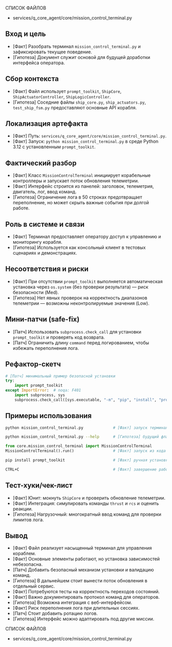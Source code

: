 СПИСОК ФАЙЛОВ
- services/q_core_agent/core/mission_control_terminal.py

## Вход и цель
- [Факт] Разобрать терминал `mission_control_terminal.py` и зафиксировать текущее поведение.
- [Гипотеза] Документ служит основой для будущей доработки интерфейса оператора.

## Сбор контекста
- [Факт] Файл использует `prompt_toolkit`, `ShipCore`, `ShipActuatorController`, `ShipLogicController`.
- [Гипотеза] Соседние файлы `ship_core.py`, `ship_actuators.py`, `test_ship_fsm.py` предоставляют основные API корабля.

## Локализация артефакта
- [Факт] Путь: `services/q_core_agent/core/mission_control_terminal.py`.
- [Факт] Запуск: `python mission_control_terminal.py` в среде Python 3.12 с установленным `prompt_toolkit`.

## Фактический разбор
- [Факт] Класс `MissionControlTerminal` инициирует корабельные контроллеры и запускает поток обновления телеметрии.
- [Факт] Интерфейс строится из панелей: заголовок, телеметрия, двигатель, лог, ввод команд.
- [Гипотеза] Ограничение лога в 50 строках предотвращает переполнение, но может скрыть важные события при долгой работе.

## Роль в системе и связи
- [Факт] Терминал предоставляет оператору доступ к управлению и мониторингу корабля.
- [Гипотеза] Используется как консольный клиент в тестовых сценариях и демонстрациях.

## Несоответствия и риски
- [Факт] При отсутствии `prompt_toolkit` выполняется автоматическая установка через `os.system` (без проверки результата) — риск безопасности (Med).
- [Гипотеза] Нет явных проверок на корректность диапазонов телеметрии — возможны неконтролируемые значения (Low).

## Мини-патчи (safe-fix)
- [Патч] Использовать `subprocess.check_call` для установки `prompt_toolkit` и проверять код возврата.
- [Патч] Ограничить длину `command` перед логированием, чтобы избежать переполнения лога.

## Рефактор-скетч
```python
# [Патч] минимальный пример безопасной установки
try:
    import prompt_toolkit
except ImportError:  # noqa: F401
    import subprocess, sys
    subprocess.check_call([sys.executable, "-m", "pip", "install", "prompt_toolkit"])
```

## Примеры использования
```bash
python mission_control_terminal.py             # [Факт] запуск терминала
```
```bash
python mission_control_terminal.py --help      # [Гипотеза] будущий флаг помощи
```
```python
from core.mission_control_terminal import MissionControlTerminal
MissionControlTerminal().run()                 # [Факт] запуск из кода
```
```bash
pip install prompt_toolkit                     # [Факт] ручная установка зависимостей
```
```bash
CTRL+C                                         # [Факт] завершение работы
```

## Тест-хуки/чек-лист
- [Факт] Юнит: мокнуть `ShipCore` и проверить обновление телеметрии.
- [Факт] Интеграция: симулировать команды `thrust` и `rcs` и оценить реакции.
- [Гипотеза] Нагрузочный: многократный ввод команд для проверки лимитов лога.

## Вывод
- [Факт] Файл реализует насыщенный терминал для управления кораблем.
- [Факт] Основные элементы работают, но установка зависимостей небезопасна.
- [Патч] Добавить безопасный механизм установки и валидацию команд.
- [Гипотеза] В дальнейшем стоит вынести поток обновления в отдельный сервис.
- [Факт] Потребуются тесты на корректность переходов состояний.
- [Факт] Важно документировать протокол команд для операторов.
- [Гипотеза] Возможна интеграция с веб-интерфейсом.
- [Факт] Риск переполнения лога при длительных сессиях.
- [Патч] Стоит добавить ротацию логов.
- [Гипотеза] Интерфейс можно адаптировать под другие миссии.

СПИСОК ФАЙЛОВ
- services/q_core_agent/core/mission_control_terminal.py
